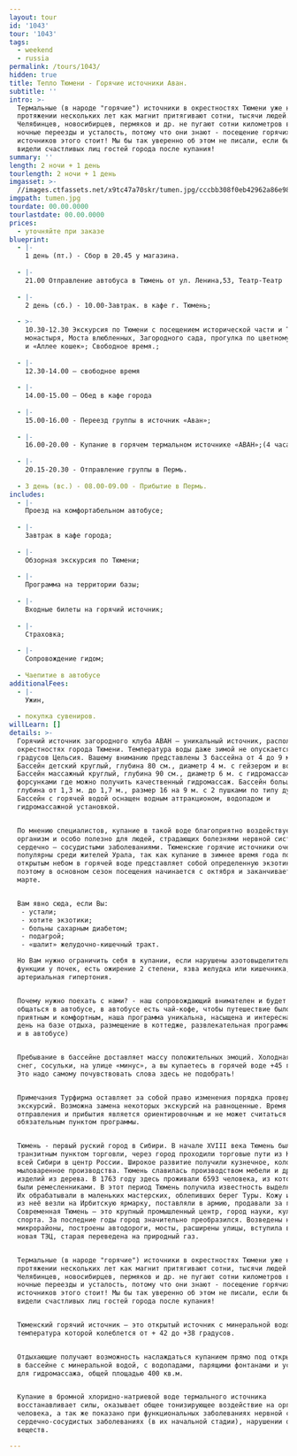 ```yaml
---
layout: tour
id: '1043'
tour: '1043'
tags:
  - weekend
  - russia
permalink: /tours/1043/
hidden: true
title: Тепло Тюмени - Горячие источники Аван.
subtitle: ''
intro: >-
  Термальные (в народе "горячие") источники в окрестностях Тюмени уже на
  протяжении нескольких лет как магнит притягивают сотни, тысячи людей.
  Челябинцев, новосибирцев, пермяков и др. не пугают сотни километров в пути,
  ночные переезды и усталость, потому что они знают - посещение горячих
  источников этого стоит! Мы бы так уверенно об этом не писали, если бы не
  видели счастливых лиц гостей города после купания!
summary: ''
length: 2 ночи + 1 день
tourlength: 2 ночи + 1 день
imgasset: >-
  //images.ctfassets.net/x9tc47a70skr/tumen.jpg/cccbb308f0eb42962a86e98d211f5848/tumen.jpg
imgpath: tumen.jpg
tourdate: 00.00.0000
tourlastdate: 00.00.0000
prices:
  - уточняйте при заказе
blueprint:
  - |-
    1 день (пт.) - Сбор в 20.45 у магазина.
     
  - |-
    21.00 Отправление автобуса в Тюмень от ул. Ленина,53, Театр-Театр
     
  - |-
    2 день (сб.) - 10.00-Завтрак. в кафе г. Тюмень;
     
  - >-
    10.30-12.30 Экскурсия по Тюмени с посещением исторической части и Троицкого
    монастыря, Моста влюбленных, Загородного сада, прогулка по цветному Бульвару
    и «Аллее кошек»; Свободное время.;
     
  - |-
    12.30-14.00 – свободное время
     
  - |-
    14.00-15.00 – Обед в кафе города
     
  - |-
    15.00-16.00 - Переезд группы в источник «Аван»;
     
  - |-
    16.00-20.00 - Купание в горячем термальном источнике «АВАН»;(4 часа);
     
  - |-
    20.15-20.30 - Отправление группы в Пермь.
     
  - 3 день (вс.) - 08.00-09.00 - Прибытие в Пермь.
includes:
  - |-
    Проезд на комфортабельном автобусе;
     
  - |-
    Завтрак в кафе города;
     
  - |-
    Обзорная экскурсия по Тюмени;
     
  - |-
    Программа на территории базы;
     
  - |-
    Входные билеты на горячий источник;
     
  - |-
    Страховка;
     
  - |-
    Сопровождение гидом;
     
  - Чаепитие в автобусе
additionalFees:
  - |-
    Ужин,
     
  - покупка сувениров.
willLearn: []
details: >-
  Горячий источник загородного клуба АВАН — уникальный источник, расположенный в
  окрестностях города Тюмени. Температура воды даже зимой не опускается ниже 45
  градусов Цельсия. Вашему вниманию представлены 3 бассейна от 4 до 9 метров.
  Бассейн детский круглый, глубина 80 см., диаметр 4 м. с гейзером и водопадом.
  Бассейн массажный круглый, глубина 90 см., диаметр 6 м. с гидромассажными
  форсунками где можно получить качественный гидромассаж. Бассейн большой
  глубина от 1,3 м. до 1,7 м., размер 16 на 9 м. с 2 пушками по типу душа шарко.
  Бассейн с горячей водой оснащен водным аттракционом, водопадом и
  гидромассажной установкой.


  По мнению специалистов, купание в такой воде благоприятно воздействует на
  организм и особо полезно для людей, страдающих болезнями нервной системы и
  сердечно – сосудистыми заболеваниями. Тюменские горячие источники очень
  популярны среди жителей Урала, так как купание в зимнее время года под
  открытым небом в горячей воде представляет собой определенную экзотику,
  поэтому в основном сезон посещения начинается с октября и заканчивается в
  марте.


  Вам явно сюда, если Вы:
   - устали; 
   - хотите экзотики; 
   - больны сахарным диабетом;
   - подагрой;
   - «шалит» желудочно-кишечный тракт.

  Но Вам нужно ограничить себя в купании, если нарушены азотовыделительные
  функции у почек, есть ожирение 2 степени, язва желудка или кишечника,
  артериальная гипертония. 


  Почему нужно поехать с нами? - наш сопровождающий внимателен и будет с Вами
  общаться в автобусе, в автобусе есть чай-кофе, чтобы путешествие было более
  приятным и комфортным, наша программа уникальна, насыщена и интересна  (целый
  день на базе отдыха, размещение в коттедже, развлекательная программа на базе
  и в автобусе)


  Пребывание в бассейне доставляет массу положительных эмоций. Холодная зима,
  снег, сосульки, на улице «минус», а вы купаетесь в горячей воде +45 градусов!
  Это надо самому почувствовать слова здесь не подобрать!  


  Примечания Турфирма оставляет за собой право изменения порядка проведения
  экскурсий. Возможна замена некоторых экскурсий на равноценные. Время
  отправления и прибытия является ориентировочным и не может считаться
  обязательным пунктом программы.


  Тюмень - первый руский город в Сибири. В начале XVIII века Тюмень была крупным
  транзитным пунктом торговли, через город проходили торговые пути из Китая и
  всей Сибири в центр России. Широкое развитие получили куз­нечное, колокольное,
  мыловаренное производства. Тюмень славилась производством мебели и других
  изделий из дерева. В 1763 году здесь проживали 6593 человека, из которых 317
  были ремесленника­ми. В этот период Тюмень получила известность выделкой кож.
  Их обрабатывали в маленьких мастерских, облепивших берег Туры. Кожу и изделия
  из неё везли на Ирбитскую ярмарку, поставляли в армию, продавали за границу.
  Современная Тюмень – это крупный промышленный центр, город науки, культуры и
  спорта. За последние годы город значительно преобразился. Возведены новые
  микрорайоны, построены автодороги, мосты, расширены улицы, вступила в строй
  новая ТЭЦ, старая переведена на природный газ.


  Термальные (в народе "горячие") источники в окрестностях Тюмени уже на
  протяжении нескольких лет как магнит притягивают сотни, тысячи людей.
  Челябинцев, новосибирцев, пермяков и др. не пугают сотни километров в пути,
  ночные переезды и усталость, потому что они знают - посещение горячих
  источников этого стоит! Мы бы так уверенно об этом не писали, если бы не
  видели счастливых лиц гостей города после купания!


  Тюменский горячий источник – это открытый источник с минеральной водой,
  температура которой колеблется от + 42 до +38 градусов.


  Отдыхающие получают возможность наслаждаться купанием прямо под открытым небом
  в бассейне с минеральной водой, с водопадами, парящими фонтанами и установками
  для гидромассажа, общей площадью 400 кв.м.


  Купание в бромной хлоридно-натриевой воде термального источника
  восстанавливает силы, оказывает общее тонизирующее воздействие на организм
  человека, а так же показано при функциональных заболеваниях нервной системы,
  сердечно-сосудистых заболеваниях (в их начальной стадии), нарушении обмена
  веществ.

---
```

